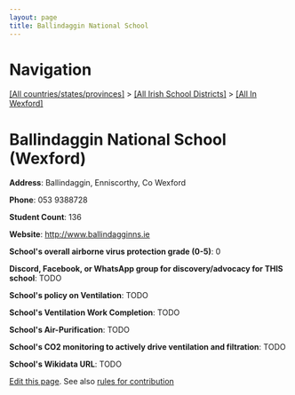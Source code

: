 ```yaml
---
layout: page
title: Ballindaggin National School
---
```

# Navigation

[[All countries/states/provinces]](../../..) > [[All Irish School Districts]](../..) > [[All In Wexford]](..)

# Ballindaggin National School (Wexford)

**Address**: Ballindaggin, Enniscorthy, Co Wexford

**Phone**: 053 9388728

**Student Count**: 136

**Website**: <http://www.ballindagginns.ie>

**School's overall airborne virus protection grade (0-5)**: 0

**Discord, Facebook, or WhatsApp group for discovery/advocacy for THIS school**: TODO

**School's policy on Ventilation**: TODO

**School's Ventilation Work Completion**: TODO

**School's Air-Purification**: TODO

**School's CO2 monitoring to actively drive ventilation and filtration**: TODO

**School's Wikidata URL**: TODO


[Edit this page](https://github.com/ventilate-schools/Ireland/edit/main/./Wexford/Ballindaggin_National_School.md). See also [rules for contribution](../../../contribution-rules/)